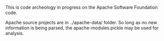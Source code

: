 This is code archeology in progress on the Apache Software Foundation code.

Apache source projects are in ../apache-data/ folder. So long as no new information is being parsed, the apache-modules.pickle may be used for analysis.